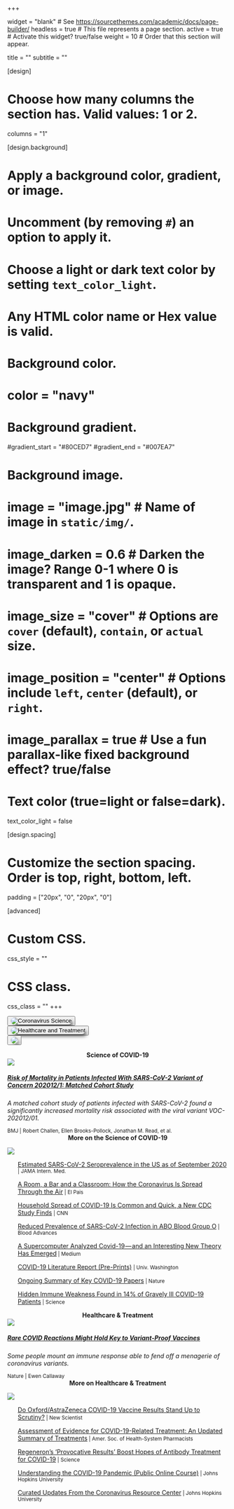 +++

widget = "blank"  # See https://sourcethemes.com/academic/docs/page-builder/
headless = true  # This file represents a page section.
active = true  # Activate this widget? true/false
weight = 10  # Order that this section will appear.

title = ""
subtitle = ""

[design]
  # Choose how many columns the section has. Valid values: 1 or 2.
  columns = "1"

[design.background]
  # Apply a background color, gradient, or image.
  #   Uncomment (by removing `#`) an option to apply it.
  #   Choose a light or dark text color by setting `text_color_light`.
  #   Any HTML color name or Hex value is valid.

  # Background color.
  # color = "navy"
  
  # Background gradient.
  #gradient_start = "#80CED7"
  #gradient_end = "#007EA7"
  
  # Background image.
  # image = "image.jpg"  # Name of image in `static/img/`.
  # image_darken = 0.6  # Darken the image? Range 0-1 where 0 is transparent and 1 is opaque.
  # image_size = "cover"  #  Options are `cover` (default), `contain`, or `actual` size.
  # image_position = "center"  # Options include `left`, `center` (default), or `right`.
  # image_parallax = true  # Use a fun parallax-like fixed background effect? true/false
  
  # Text color (true=light or false=dark).
  text_color_light = false

[design.spacing]
  # Customize the section spacing. Order is top, right, bottom, left.
  padding = ["20px", "0", "20px", "0"]

[advanced]
 # Custom CSS. 
 css_style = ""
 
 # CSS class.
 css_class = ""
+++

<script src="https://raw.githubusercontent.com/dickansj/MasterYourPPE/master/assets/js/newsCollapse.js"></script>

<div class="container" style="min-width: 0; min-height: 0">

  <div class="row align-items-center px-0" style="justify-content: space-evenly; min-width: 0; min-height: 0; overflow:hidden; flex-wrap:nowrap">
    <div class="col-xs-3 col-sm-3 col-md-3 col-lg-3 col-xl-3 mb-4 px-0" style="min-width: 0; min-height: 0">
      <button class="btn" type="button" style="min-width: 0" data-toggle="collapse" data-target="#science" role="button" aria-expanded="false" aria-controls="science" onclick="location.href = '#articles';">
        <img class="img-fluid" style="box-shadow: 0.4em 0.5em 0.75em -0.3em; border-radius: 1.7em" src="https://github.com/dickansj/MasterYourPPE/blob/master/assets/images/news/covid-science512-crunch.png?raw=true" alt="Coronavirus Science">
      </button>
    </div>
    <div class="col-xs-3 col-sm-3 col-md-3 col-lg-3 col-xl-3 mb-4 px-0" style="min-width: 0; min-height: 0">
      <button class="btn" type="button" style="min-width: 0" data-toggle="collapse" data-target="#healthcare" role="button" aria-expanded="false" aria-controls="healthcare" onclick="location.href = '#articles';">
        <img class="img-fluid" style="box-shadow: 0.4em 0.5em 0.75em -0.3em; border-radius: 1.7em" src="https://github.com/dickansj/MasterYourPPE/blob/master/assets/images/news/covid-healthcare512-crunch.png?raw=true" alt="Healthcare and Treatment">
      </button>
    </div>
    <div class="col-xs-3 col-sm-3 col-md-3 col-lg-3 col-xl-3 mb-4 px-0" style="min-width: 0; min-height: 0">
      <button class="btn" type="button" style="min-width: 0" onclick="window.open('https://covid19.who.int/','_blank');">
        <img class="img-fluid" style="box-shadow: 0.4em 0.5em 0.75em -0.3em; border-radius: 1.7em" src="https://github.com/dickansj/MasterYourPPE/blob/master/assets/images/news/who-dashboard512-crunch.png?raw=true alt="WHO Coronavirus Dashboard">
      </button>
    </div>
  </div>

  <p><a id="articles"></a></p>

  <div class="collapse show" id="science">
    <div class="row align-items-center justify-content-around">
      <div class="col-xs-12 col-sm-12 col-md-9 col-lg-9 col-xl-8 my-4">
        <div class="card">
          <div class="card-header lead" style="font-weight: bold; text-align: center">Science of COVID-19</div>
          <a href="https://www.bmj.com/content/372/bmj.n579" target="_blank">
            <img class="card-img-top" src="https://www.bmj.com/content/bmj/372/bmj.n579/F2.large.jpg">
          </a>
          <div class="card-body">
            <a href="https://www.bmj.com/content/372/bmj.n579" target="_blank">
              <h5 class="card-title">Risk of Mortality in Patients Infected With SARS-CoV-2 Variant of Concern 202012/1: Matched Cohort Study</h5>
            </a>
            <p class="card-text text-left" style="font-style: italic">A matched cohort study of patients infected with SARS-CoV-2 found a significantly increased mortality risk associated with the viral variant VOC-202012/01.</p>
          </div>
          <div class="card-footer">
            <small class="text-muted">BMJ | Robert Challen, Ellen Brooks-Pollock, Jonathan M. Read, et al.</small>
          </div>
        </div>
      </div>
    </div>
    <div class="row align-items-center justify-content-around">
      <div class="col-xs-12 col-sm-12 col-md-9 col-lg-9 col-xl-8">
        <div class="card">
          <div class="card-header" style="font-weight: bold; text-align: center">More on the Science of COVID-19</div>
          <div class="card-body">
            <p><a href="https://www.masteryourppe.com/#contact"><img src="https://img.shields.io/badge/contributions-welcome-brightgreen.svg?style=flat" class="mx-auto d-block"></a></p>
            <ul><a href="https://jamanetwork.com/journals/jamainternalmedicine/fullarticle/2773576" target="_blank">Estimated SARS-CoV-2 Seroprevalence in the US as of September 2020</a><small class="text-muted"> | JAMA Intern. Med.</small></ul>
            <ul><a href="https://english.elpais.com/society/2020-10-28/a-room-a-bar-and-a-class-how-the-coronavirus-is-spread-through-the-air.html" target="_blank">A Room, a Bar and a Classroom: How the Coronavirus Is Spread Through the Air</a><small class="text-muted"> | El Pais</small></ul>
            <ul><a href="https://amp.cnn.com/cnn/2020/10/30/health/household-spread-covid-19-wellness/index.html" target="_blank">Household Spread of COVID-19 Is Common and Quick, a New CDC Study Finds</a><small class="text-muted"> | CNN</small></ul>
            <ul><a href="https://ashpublications.org/bloodadvances/article/4/20/4990/463793" target="_blank">Reduced Prevalence of SARS-CoV-2 Infection in ABO Blood Group O</a><small class="text-muted"> | Blood Advances</small></ul>
            <ul><a href="https://elemental.medium.com/a-supercomputer-analyzed-covid-19-and-an-interesting-new-theory-has-emerged-31cb8eba9d63" target="_blank">A Supercomputer Analyzed Covid-19 — and an Interesting New Theory Has Emerged</a><small class="text-muted"> | Medium</small></ul>
            <ul><a href="https://depts.washington.edu/pandemicalliance/covid-19-literature-report/latest-reports/" target="_blank">COVID-19 Literature Report (Pre-Prints)</a><small class="text-muted"> | Univ. Washington</small></ul>
            <ul><a href="https://www.nature.com/articles/d41586-020-00502-w" target="_blank">Ongoing Summary of Key COVID-19 Papers</a><small class="text-muted"> | Nature</small></ul>
            <ul><a href="https://www.sciencemag.org/news/2020/09/hidden-immune-weakness-found-14-gravely-ill-covid-19-patients" target="_blank">Hidden Immune Weakness Found in 14% of Gravely Ill COVID-19 Patients</a><small class="text-muted"> | Science</small></ul>
          </div>
        </div>
      </div>     
    </div>
  </div>

  <div class="collapse" id="healthcare">
    <div class="row align-items-center justify-content-around">
      <div class="col-xs-12 col-sm-12 col-md-9 col-lg-9 col-xl-8 my-4">
        <div class="card">
          <div class="card-header lead" style="font-weight: bold; text-align: center">Healthcare & Treatment</div>
          <a href="https://www.nature.com/articles/d41586-021-00722-8" target="_blank">
            <img class="card-img-top" src="https://media.nature.com/lw800/magazine-assets/d41586-021-00722-8/d41586-021-00722-8_18979356.jpg">
          </a>
          <div class="card-body">
            <a href="https://www.nature.com/articles/d41586-021-00722-8" target="_blank">
              <h5 class="card-title">Rare COVID Reactions Might Hold Key to Variant-Proof Vaccines</h5>
            </a>
            <p class="card-text text-left" style="font-style: italic">Some people mount an immune response able to fend off a menagerie of coronavirus variants.</p>
          </div>
          <div class="card-footer">
            <small class="text-muted">Nature | Ewen Callaway</small>
          </div>
        </div>
      </div>
    </div>
    <div class="row align-items-center justify-content-around">
      <div class="col-xs-12 col-sm-12 col-md-9 col-lg-9 col-xl-8">
        <div class="card">
          <div class="card-header" style="font-weight: bold; text-align: center">More on Healthcare & Treatment</div>
          <div class="card-body">
            <p><a href="https://www.masteryourppe.com/#contact"><img src="https://img.shields.io/badge/contributions-welcome-brightgreen.svg?style=flat" class="mx-auto d-block"></a></p>
            <ul><a href="https://www.newscientist.com/article/2261092-do-oxford-astrazeneca-covid-19-vaccine-results-stand-up-to-scrutiny/" target="_blank">Do Oxford/AstraZeneca COVID-19 Vaccine Results Stand Up to Scrutiny?</a><small class="text-muted"> | New Scientist</small></ul>
            <ul><a href="https://www.ashp.org/-/media/8CA43C674C6D4335B6A19852843C4052.ashx" target="_blank">Assessment of Evidence for COVID-19-Related Treatment: An Updated Summary of Treatments</a><small class="text-muted"> | Amer. Soc. of Health-System Pharmacists</small></ul>            
            <ul><a href="https://www.sciencemag.org/news/2020/09/provocative-results-boost-hopes-antibody-treatment-covid-19" target="_blank">Regeneron’s ‘Provocative Results’ Boost Hopes of Antibody Treatment for COVID-19</a><small class="text-muted"> | Science</small></ul>
            <ul><a href="https://coronavirus.jhu.edu/covid-19-basics/understanding-covid-19" target="_blank">Understanding the COVID-19 Pandemic (Public Online Course)</a><small class="text-muted"> | Johns Hopkins University</small></ul>
            <ul><a href="https://coronavirus.jhu.edu/news" target="_blank">Curated Updates From the Coronavirus Resource Center</a><small class="text-muted"> | Johns Hopkins University</small></ul>
          </div>
        </div>
      </div>     
    </div>
  </div>
  
</div>
